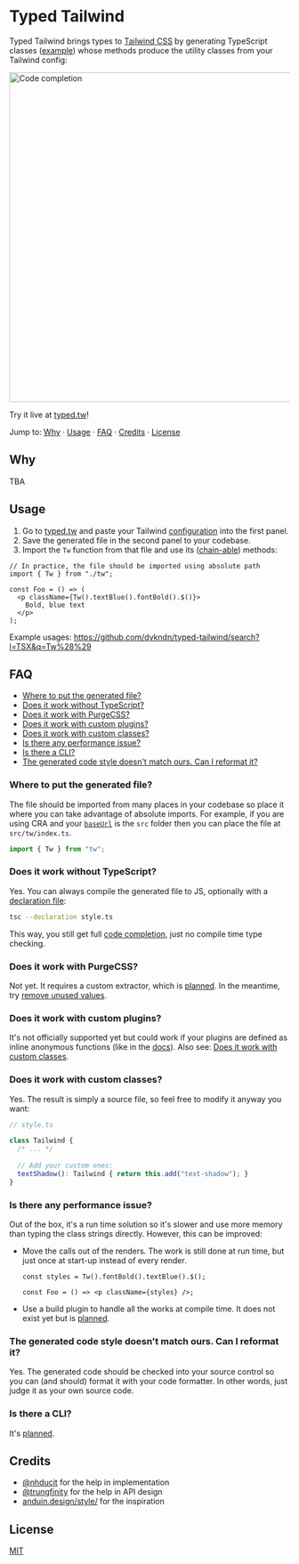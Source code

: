 # Typed Tailwind

Typed Tailwind brings types to [Tailwind CSS](https://tailwindcss.com) by generating TypeScript classes ([example](https://github.com/dvkndn/typed-tailwind/blob/master/src/style/index.ts)) whose methods produce the utility classes from your Tailwind config:

<img width="593" alt="Code completion" src="https://typed.tw/img1.png">

Try it live at [typed.tw](https://typed.tw)!

Jump to: [Why](#why) · [Usage](#usage) · [FAQ](#faq) · [Credits](#credits) · [License](#license)

## Why

TBA

## Usage

1. Go to [typed.tw](https://typed.tw) and paste your Tailwind [configuration](https://tailwindcss.com/docs/configuration) into the first panel.
2. Save the generated file in the second panel to your codebase.
3. Import the `Tw` function from that file and use its ([chain-able](https://en.wikipedia.org/wiki/Method_chaining)) methods:

```tsx
// In practice, the file should be imported using absolute path
import { Tw } from "./tw";

const Foo = () => (
  <p className={Tw().textBlue().fontBold().$()}>
    Bold, blue text
  </p>
);
```

Example usages: https://github.com/dvkndn/typed-tailwind/search?l=TSX&q=Tw%28%29

## FAQ

+ [Where to put the generated file?](#where-to-put-the-generated-file)
+ [Does it work without TypeScript?](#does-it-work-without-typescript)
+ [Does it work with PurgeCSS?](#does-it-work-with-purgecss)
+ [Does it work with custom plugins?](#does-it-work-with-custom-plugins)
+ [Does it work with custom classes?](#does-it-work-with-custom-classes)
+ [Is there any performance issue?](#is-there-any-performance-issue)
+ [Is there a CLI?](#is-there-a-cli)
+ [The generated code style doesn't match ours. Can I reformat it?](#the-generated-code-style-doesnt-match-ours-can-i-reformat-it)

### Where to put the generated file?

The file should be imported from many places in your codebase so place it where you can take advantage of absolute imports. For example, if you are using CRA and your [`baseUrl`](https://create-react-app.dev/docs/importing-a-component#absolute-imports) is the `src` folder then you can place the file at `src/tw/index.ts`.

```ts
import { Tw } from "tw";
```

### Does it work without TypeScript?

Yes. You can always compile the generated file to JS, optionally with a [declaration file](https://www.typescriptlang.org/docs/handbook/declaration-files/introduction.html):

```sh
tsc --declaration style.ts
```

This way, you still get full [code completion](https://code.visualstudio.com/docs/editor/intellisense), just no compile time type checking.

### Does it work with PurgeCSS?

Not yet. It requires a custom extractor, which is [planned](https://github.com/dvkndn/typed-tailwind/issues/2). In the meantime, try [remove unused values](https://tailwindcss.com/docs/controlling-file-size#removing-unused-theme-values).

### Does it work with custom plugins?

It's not officially supported yet but could work if your plugins are defined as inline anonymous functions (like in the [docs](https://tailwindcss.com/docs/plugins)). Also see: [Does it work with custom classes](#oes-it-work-with-custom-classes).

### Does it work with custom classes?

Yes. The result is simply a source file, so feel free to modify it anyway you want:

```typescript
// style.ts

class Tailwind {
  /* ... */
  
  // Add your custom ones:
  textShadow(): Tailwind { return this.add("text-shadow"); }
}
```

### Is there any performance issue?

Out of the box, it's a run time solution so it's slower and use more memory than typing the class strings directly. However, this can be improved:

- Move the calls out of the renders. The work is still done at run time, but just once at start-up instead of every render.

    ```tsx
    const styles = Tw().fontBold().textBlue().$();
    
    const Foo = () => <p className={styles} />;
    ```
- Use a build plugin to handle all the works at compile time. It does not exist yet but is [planned](https://github.com/dvkndn/typed-tailwind/issues/1).

### The generated code style doesn't match ours. Can I reformat it?

Yes. The generated code should be checked into your source control so you can (and should) format it with your code formatter. In other words, just judge it as your own source code.

### Is there a CLI?

It's [planned](https://github.com/dvkndn/typed-tailwind/issues/3).

## Credits

- [@nhducit](https://github.com/nhducit) for the help in implementation
- [@trungfinity](https://github.com/trungfinity) for the help in API design
- [anduin.design/style/](http://anduin.design/style/) for the inspiration

## License
[MIT](https://choosealicense.com/licenses/mit/)
